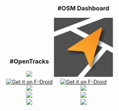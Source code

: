 <div style="margin: auto; text-align:center">
  <div style="display: inline-block">
    <h3>#OpenTracks</h3>
    <img src="{{ site.logo-url }}" style="width:10rem">
    <br>
    <a class="page-link" href="https://f-droid.org/packages/de.dennisguse.opentracks"><img alt="Get it on F-Droid" src="https://fdroid.gitlab.io/artwork/badge/get-it-on.png" style="height: 4rem;vertical-align: middle;"></a>
    <br>
    <a href="https://github.com/OpenTracksApp/OpenTracks/releases"><img src="https://img.shields.io/github/v/tag/OpenTracksApp/OpenTracks" /></a>
    <br>
    <img src="https://img.shields.io/f-droid/v/de.dennisguse.opentracks.svg" />
    <br>
    <a href="https://github.com/OpenTracksApp/OpenTracks/commits/main"><img src="https://img.shields.io/github/commits-since/OpenTracksApp/OpenTracks/latest" /></a>
  </div>
  <div style="display: inline-block">
    <h3>#OSM Dashboard</h3>
    <img src="/static/img/osmdashboard-logo.svg" style="width:10rem;">
    <br>
        <a class="page-link" href="https://f-droid.org/en/packages/de.storchp.opentracks.osmplugin/"><img alt="Get it on F-Droid" src="https://fdroid.gitlab.io/artwork/badge/get-it-on.png" style="height: 4rem;vertical-align: middle;"></a>
    <br>
    <a href="https://github.com/OpenTracksApp/OSMDashboard/releases"><img src="https://img.shields.io/github/v/tag/OpenTracksApp/OSMDashboard" /></a>
    <br>
    <img src="https://img.shields.io/f-droid/v/de.storchp.opentracks.osmplugin.svg" />
    <br>
    <a href="https://github.com/OpenTracksApp/OSMDashboard/commits/main"><img src="https://img.shields.io/github/commits-since/OpenTracksApp/OSMDashboard/latest" /></a>
  </div>
</div>
